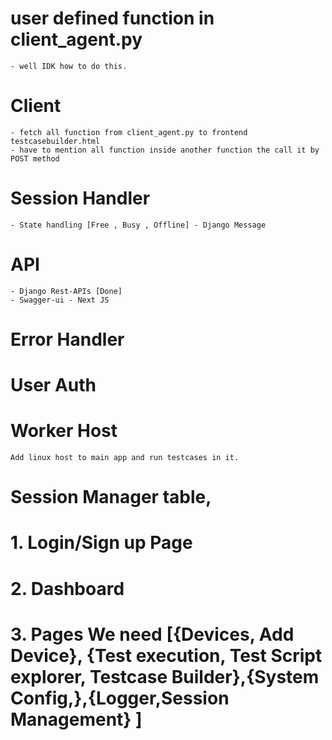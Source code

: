 # user defined function in client_agent.py
    - well IDK how to do this.

# Client 
    - fetch all function from client_agent.py to frontend testcasebuilder.html
    - have to mention all function inside another function the call it by POST method

# Session Handler
    - State handling [Free , Busy , Offline] - Django Message

# API 
    - Django Rest-APIs [Done]
    - Swagger-ui - Next JS

# Error Handler

# User Auth 

# Worker Host
    Add linux host to main app and run testcases in it.

# Session Manager table,

# 1. Login/Sign up Page
# 2. Dashboard 
# 3. Pages We need [{Devices, Add Device}, {Test execution, Test Script explorer, Testcase Builder},{System Config,},{Logger,Session Management} ]